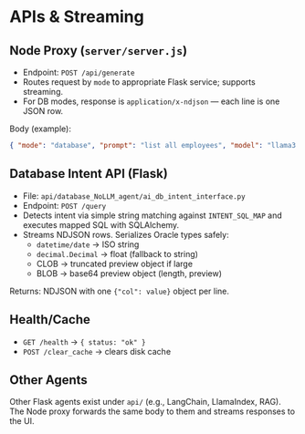 # APIs & Streaming

## Node Proxy (`server/server.js`)

- Endpoint: `POST /api/generate`
- Routes request by `mode` to appropriate Flask service; supports streaming.
- For DB modes, response is `application/x-ndjson` — each line is one JSON row.

Body (example):
```json
{ "mode": "database", "prompt": "list all employees", "model": "llama3.2:1b", "stream": true }
```

## Database Intent API (Flask)

- File: `api/database_NoLLM_agent/ai_db_intent_interface.py`
- Endpoint: `POST /query`
- Detects intent via simple string matching against `INTENT_SQL_MAP` and executes mapped SQL with SQLAlchemy.
- Streams NDJSON rows. Serializes Oracle types safely:
  - `datetime/date` → ISO string
  - `decimal.Decimal` → float (fallback to string)
  - CLOB → truncated preview object if large
  - BLOB → base64 preview object (length, preview)

Returns: NDJSON with one `{"col": value}` object per line.

## Health/Cache

- `GET /health` → `{ status: "ok" }`
- `POST /clear_cache` → clears disk cache

## Other Agents

Other Flask agents exist under `api/` (e.g., LangChain, LlamaIndex, RAG). The Node proxy forwards the same body to them and streams responses to the UI.

